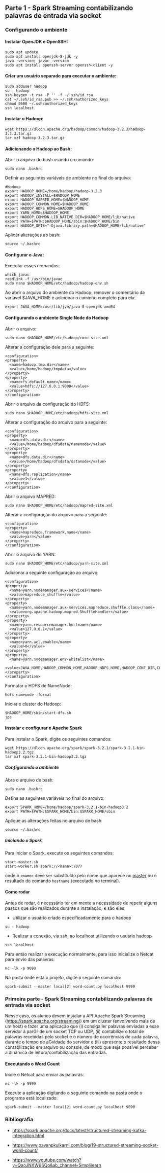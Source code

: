 ## Parte 1 - Spark Streaming contabilizando palavras de entrada via socket

### **Configurando o ambiente**

#### Instalar OpenJDK e OpenSSH:

```
sudo apt update
sudo apt install openjdk-8-jdk -y
java -version; javac -version
sudo apt install openssh-server openssh-client -y
```
#### Criar um usuário separado para executar o ambiente:

```
sudo adduser hadoop
su - hadoop
ssh-keygen -t rsa -P '' -f ~/.ssh/id_rsa
cat ~/.ssh/id_rsa.pub >> ~/.ssh/authorized_keys
chmod 0600 ~/.ssh/authorized_keys
ssh localhost
```

#### Instalar o Hadoop:

```
wget https://dlcdn.apache.org/hadoop/common/hadoop-3.2.3/hadoop-3.2.3.tar.gz
tar xzf hadoop-3.2.3.tar.gz
```

#### Adicionando o Hadoop ao Bash:

Abrir o arquivo do bash usando o comando:

```
sudo nano .bashrc
```

Definir as seguintes variáveis de ambiente no final do arquivo:

```
#Hadoop
export HADOOP_HOME=/home/hadoop/hadoop-3.2.3
export HADOOP_INSTALL=$HADOOP_HOME
export HADOOP_MAPRED_HOME=$HADOOP_HOME
export HADOOP_COMMON_HOME=$HADOOP_HOME
export HADOOP_HDFS_HOME=$HADOOP_HOME
export YARN_HOME=$HADOOP_HOME
export HADOOP_COMMON_LIB_NATIVE_DIR=$HADOOP_HOME/lib/native
export PATH=$PATH:$HADOOP_HOME/sbin:$HADOOP_HOME/bin
export HADOOP_OPTS="-Djava.library.path=$HADOOP_HOME/lib/native"
```

Aplicar alterações ao bash:
```
source ~/.bashrc
```

#### Configurar o Java:

Executar esses comandos:

```
which javac
readlink -f /usr/bin/javac
sudo nano $HADOOP_HOME/etc/hadoop/hadoop-env.sh
```

Ao abrir o arquivo do ambiente do Hadoop, remover o comentário da variável $JAVA_HOME e adicionar o caminho completo para ela:

```
export JAVA_HOME=/usr/lib/jvm/java-8-openjdk-amd64
```

#### Configurando o ambiente Single Node do Hadoop

Abrir o arquivo:

```
sudo nano $HADOOP_HOME/etc/hadoop/core-site.xml
```

Alterar a configuração dele para a seguinte:

```
<configuration>
<property>
  <name>hadoop.tmp.dir</name>
  <value>/home/hadoop/tmpdata</value>
</property>
<property>
  <name>fs.default.name</name>
  <value>hdfs://127.0.0.1:9000</value>
</property>
</configuration>
```

Abrir o arquivo da configuração do HDFS:

```
sudo nano $HADOOP_HOME/etc/hadoop/hdfs-site.xml
```

Alterar a configuração do arquivo para a seguinte:

```
<configuration>
<property>
  <name>dfs.data.dir</name>
  <value>/home/hadoop/dfsdata/namenode</value>
</property>
<property>
  <name>dfs.data.dir</name>
  <value>/home/hadoop/dfsdata/datanode</value>
</property>
<property>
  <name>dfs.replication</name>
  <value>1</value>
</property>
</configuration>
```

Abrir o arquivo MAPRED:

```
sudo nano $HADOOP_HOME/etc/hadoop/mapred-site.xml
```

Alterar a configuração do arquivo para a seguinte:

```
<configuration> 
<property> 
  <name>mapreduce.framework.name</name> 
  <value>yarn</value> 
</property> 
</configuration>
```

Abrir o arquivo do YARN:

```
sudo nano $HADOOP_HOME/etc/hadoop/yarn-site.xml
```

Adicionar a seguinte configuração ao arquivo:

```
<configuration>
<property>
  <name>yarn.nodemanager.aux-services</name>
  <value>mapreduce_shuffle</value>
</property>
<property>
  <name>yarn.nodemanager.aux-services.mapreduce.shuffle.class</name>
  <value>org.apache.hadoop.mapred.ShuffleHandler</value>
</property>
<property>
  <name>yarn.resourcemanager.hostname</name>
  <value>127.0.0.1</value>
</property>
<property>
  <name>yarn.acl.enable</name>
  <value>0</value>
</property>
<property>
  <name>yarn.nodemanager.env-whitelist</name>   
  <value>JAVA_HOME,HADOOP_COMMON_HOME,HADOOP_HDFS_HOME,HADOOP_CONF_DIR,CLASSPATH_PERPEND_DISTCACHE,HADOOP_YARN_HOME,HADOOP_MAPRED_HOME</value>
</property>
</configuration>
```

Formatar o HDFS de NameNode:

```
hdfs namenode -format
```

Iniciar o cluster do Hadoop:

```
$HADOOP_HOME/sbin/start-dfs.sh
jps
```

#### Instalar e configurar o Apache Spark

Para instalar o Spark, digite os seguintes comandos:

```
wget https://dlcdn.apache.org/spark/spark-3.2.1/spark-3.2.1-bin-hadoop3.2.tgz
tar xzf spark-3.2.1-bin-hadoop3.2.tgz
```

##### Configurando o ambiente

Abra o arquivo de bash:

```
sudo nano .bashrc
```

Defina as seguintes variáveis no final do arquivo:

```
export SPARK_HOME=/home/hadoop/spark-3.2.1-bin-hadoop3.2
export PATH=$PATH:$SPARK_HOME/bin:$SPARK_HOME/sbin
```

Aplique as alterações feitas no arquivo de bash:

```
source ~/.bashrc
```

##### Iniciando o Spark

Para iniciar o Spark, execute os seguintes comandos:

```
start-master.sh
start-worker.sh spark://<name>:7077
```
onde o ```<name>``` deve ser substituído pelo nome que aparece no [master](http://localhost:8080) ou o resultado do comando ```hostname``` (executado no terminal).
#### Como rodar
Antes de rodar, é necessário ter em mente a necessidade de repetir alguns passos que são realizados durante a instalação, e são eles:

 - Utilizar o usuário criado especificadamente para o hadoop
```
su - hadoop
```

 - Realizar a conexão, via ssh, ao localhost utilizando o usuário hadoop
```
ssh localhost
```

Para então realizar a execução normalmente, para isso inicialize o Netcat para envio das palavras:

```
nc -lk -p 9090
```

Na pasta onde está o projeto, digite o seguinte comando:

```
spark-submit --master local[2] word-count.py localhost 9999
```

### **Primeira parte - Spark Streaming contabilizando palavras de entrada via socket**

Nesse caso, os alunos devem instalar a API Apache Spark Streaming (https://spark.apache.org/streaming/) em um cluster (envolvendo mais de um host) e fazer uma aplicação que (i) consiga ler palavras enviadas a esse servidor à parGr de um socket TCP ou UDP, (ii) contabilize o total de palavras recebidas pelo socket e o número de ocorrências de cada palavra, durante o tempo de aGvidade do servidor e (iii) apresente o resultado dessa contabilização em arquivo ou console, de modo que seja possível perceber a dinâmica de leitura/contabilização das entradas.

#### Executando o Word Count

Inicie o Netcat para enviar as palavras:

```
nc -lk -p 9999
```

Execute a aplicação digitando o seguinte comando na pasta onde o programa está localizado:
```
spark-submit --master local[2] word-count.py localhost 9090
```
### Bibliografia

- https://spark.apache.org/docs/latest/structured-streaming-kafka-integration.html

- https://www.pavanpkulkarni.com/blog/19-structured-streaming-socket-word-count/

- https://www.youtube.com/watch?v=QaoJNXW6SQo&ab_channel=Simplilearn



